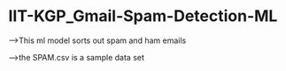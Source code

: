 # IIT-KGP_Gmail-Spam-Detection-ML

-->This ml model sorts out spam and ham emails

-->the SPAM.csv is a sample data set
